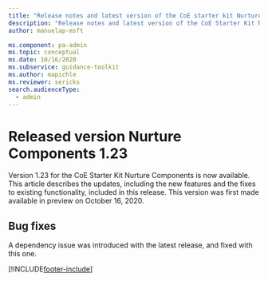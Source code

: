 ```yaml
---
title: "Release notes and latest version of the CoE starter kit Nurture Components 1.23 | MicrosoftDocs"
description: "Release notes and latest version of the CoE Starter Kit Nurture Components 1.23."
author: manuelap-msft

ms.component: pa-admin
ms.topic: conceptual
ms.date: 10/16/2020
ms.subservice: guidance-toolkit
ms.author: mapichle
ms.reviewer: sericks
search.audienceType: 
  - admin
---
```


# Released version Nurture Components 1.23

Version 1.23 for the CoE Starter Kit Nurture Components is now available. This article describes the updates, including the new features and the fixes to existing functionality, included in this release. This version was first made available in preview on October 16, 2020.

## Bug fixes

A dependency issue was introduced with the latest release, and fixed with this one.

[!INCLUDE[footer-include](../../../includes/footer-banner.md)]
